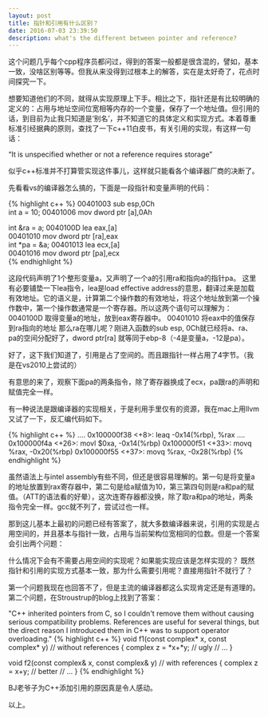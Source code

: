 ```yaml
---
layout: post
title: 指针和引用有什么区别？
date: 2016-07-03 23:39:50
description: what's the different between pointer and reference?
---
```


这个问题几乎每个cpp程序员都问过，得到的答案一般都是很含混的，譬如，基本一致，没啥区别等等。但我从来没得到过根本上的解答，实在是太好奇了，花点时间探究一下。

想要知道他们的不同，就得从实现原理上下手。相比之下，指针还是有比较明确的定义的：占用与地址空间位宽相等内存的一个变量，保存了一个地址值。但引用的话，到目前为止我只知道是‘别名’，并不知道它的具体定义和实现方式。本着尊重标准引经据典的原则，查找了一下c++11白皮书，有关引用的实现，有这样一句话：

“It is unspecified whether or not a reference requires storage”

似乎c++标准并不打算管实现这件事儿，这样就只能看各个编译器厂商的决断了。

先看看vs的编译器怎么搞的，下面是一段指针和变量声明的代码：

{% highlight c++ %}
00401003  sub         esp,0Ch  
int a = 10;
00401006  mov         dword ptr [a],0Ah  

int &ra = a;
0040100D  lea         eax,[a]  
00401010  mov         dword ptr [ra],eax  
int *pa = &a;
00401013  lea         ecx,[a]  
00401016  mov         dword ptr [pa],ecx  
{% endhighlight %}

这段代码声明了1个整形变量a，又声明了一个a的引用ra和指向a的指针pa。
这里有必要铺垫一下lea指令，lea是load effective address的意思，翻译过来是加载有效地址。它的语义是，计算第二个操作数的有效地址，将这个地址放到第一个操作数中，第一个操作数通常是一个寄存器。所以这两个语句可以理解为：
0040100D	取得变量a的地址，放到eax寄存器中。
00401010 	将eax中的值保存到ra指向的地址
那么ra在哪儿呢？刚进入函数的sub esp, 0Ch就已经将a、ra、pa的空间分配好了，dword ptr[ra] 就等同于ebp-8（-4是变量a，-12是pa）。

好了，这下我们知道了，引用是占了空间的。而且跟指针一样占用了4字节。（我是在vs2010上尝试的）

有意思的来了，观察下面pa的两条指令，除了寄存器换成了ecx，pa跟ra的声明和赋值完全一样。

有一种说法是跟编译器的实现相关，于是利用手里仅有的资源，我在mac上用llvm又试了一下，反汇编代码如下。

{% highlight c++ %}
....
0x100000f38 <+8>:  leaq   -0x14(%rbp), %rax
....
0x100000f4a <+26>: movl   $0xa, -0x14(%rbp)
0x100000f51 <+33>: movq   %rax, -0x20(%rbp)
0x100000f55 <+37>: movq   %rax, -0x28(%rbp)
{% endhighlight %}

虽然语法上与intel assembly有些不同，但还是很容易理解的。第一句是将变量a的地址放置到rax寄存器中，第二句是给a赋值为10，第三第四句则是ra和pa的赋值。（ATT的语法看的好晕），这次连寄存器都没换，除了取ra和pa的地址，两条指令完全一样。gcc就不列了，尝试过也一样。

那到这儿基本上最初的问题已经有答案了，就大多数编译器来说，引用的实现是占用空间的，并且基本与指针一致，占用与当前架构位宽相同的位数。但是一个答案会引出两个问题：

什么情况下会有不需要占用空间的实现呢？如果能实现应该是怎样实现的？
既然指针和引用的实现方式基本一致，那为什么需要引用呢？直接用指针不就行了？

第一个问题我现在也回答不了，但是主流的编译器都这么实现肯定还是有道理的。
第二个问题，在Stroustrup的blog上找到了答案：

"C++ inherited pointers from C, so I couldn't remove them without causing serious compatibility problems. References are useful for several things, but the direct reason I introduced them in C++ was to support operator overloading."
{% highlight c++ %}
void f1(const complex* x, const complex* y)	// without references
{
	complex z = *x+*y;	// ugly
	// ...
}

void f2(const complex& x, const complex& y)	// with references
{
	complex z = x+y;	// better
	// ...
}
{% endhighlight %}

BJ老爷子为C++添加引用的原因真是令人感动。

以上。
